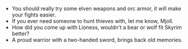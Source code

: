 - You should really try some elven weapons and orc armor, it will make your fights easier.
- If you ever need someone to hunt thieves with, let me know, Mjoll.
- How did you come up with Lioness, wouldn't a bear or wolf fit Skyrim better?
- A proud warrior with a two-handed sword, brings back old memories.
